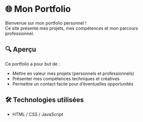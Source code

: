 # 🌐 Mon Portfolio

Bienvenue sur mon portfolio personnel !  
Ce site présente mes projets, mes compétences et mon parcours professionnel.

## 🔍 Aperçu

Ce portfolio a pour but de :

- Mettre en valeur mes projets (personnels et professionnels)
- Présenter mes compétences techniques et créatives
- Permettre un contact facile pour d’éventuelles opportunités

## 🛠️ Technologies utilisées

- HTML / CSS / JavaScript






